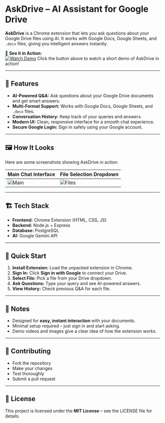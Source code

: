 # AskDrive – AI Assistant for Google Drive

**AskDrive** is a Chrome extension that lets you ask questions about your Google Drive files using AI. It works with Google Docs, Google Sheets, and `.docx` files, giving you intelligent answers instantly.  

🎥 **See it in Action:**  
[![Watch Demo](https://img.shields.io/badge/Watch%20Demo-Click%20Here-blue?style=for-the-badge)](https://your-demo-video-link.com)
Click the button above to watch a short demo of AskDrive in action!  

---

## 🚀 Features

- **AI-Powered Q&A:** Ask questions about your Google Drive documents and get smart answers.  
- **Multi-Format Support:** Works with Google Docs, Google Sheets, and `.docx` files.  
- **Conversation History:** Keep track of your queries and answers.  
- **Modern UI:** Clean, responsive interface for a smooth chat experience.  
- **Secure Google Login:** Sign in safely using your Google account.  

---

## 🖼️ How It Looks  

Here are some screenshots showing AskDrive in action:  

| Main Chat Interface | File Selection Dropdown 
|-------------------|-----------------------|
| ![Main](images/chat_ui.png) | ![Files](images/file_dropdown.png) |

---

## 🏗️ Tech Stack  

- **Frontend:** Chrome Extension (HTML, CSS, JS)  
- **Backend:** Node.js + Express  
- **Database:** PostgreSQL  
- **AI:** Google Gemini API  

---

## 🔧 Quick Start  

1. **Install Extension:** Load the unpacked extension in Chrome.  
2. **Sign In:** Click **Sign in with Google** to connect your Drive.  
3. **Select File:** Pick a file from your Drive dropdown.  
4. **Ask Questions:** Type your query and see AI-powered answers.  
5. **View History:** Check previous Q&A for each file.  

---

## 📝 Notes  

- Designed for **easy, instant interaction** with your documents.  
- Minimal setup required – just sign in and start asking.  
- Demo videos and images give a clear idea of how the extension works.  

---

## 🤝 Contributing  

- Fork the repository  
- Make your changes  
- Test thoroughly  
- Submit a pull request  

---

## 📄 License  

This project is licensed under the **MIT License** – see the LICENSE file for details.  
